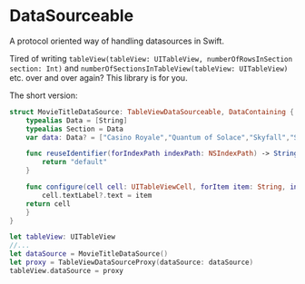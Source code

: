 # DataSourceable

A protocol oriented way of handling datasources in Swift.

Tired of writing `tableView(tableView: UITableView, numberOfRowsInSection section: Int)` and `numberOfSectionsInTableView(tableView: UITableView)` etc. over and over again? This library is for you.

The short version:

```swift
struct MovieTitleDataSource: TableViewDataSourceable, DataContaining {
    typealias Data = [String]
    typealias Section = Data
    var data: Data? = ["Casino Royale","Quantum of Solace","Skyfall","Spectre"]

    func reuseIdentifier(forIndexPath indexPath: NSIndexPath) -> String {
        return "default"
    }

    func configure(cell cell: UITableViewCell, forItem item: String, inView view: UITableView) -> UITableViewCell {
        cell.textLabel?.text = item
    return cell
    }
}

let tableView: UITableView
//...
let dataSource = MovieTitleDataSource()
let proxy = TableViewDataSourceProxy(dataSource: dataSource)
tableView.dataSource = proxy
```

